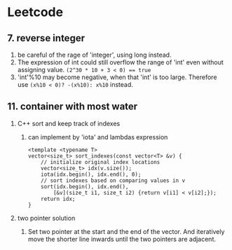 # Leetcode

## 7. reverse integer

1. be careful of the rage of 'integer', using long instead.
2. The expression of int could still overflow the range of 'int' even without assigning value.
    `(2^30 * 10 + 3 < 0) == true`
3. 'int'%10 may become negative, when that 'int' is too large.
    Therefore use `(x%10 < 0)? -(x%10): x%10` instead.

## 11. container with most water

1. C++ sort and keep track of indexes
    1. can implement by 'iota' and lambdas expression
        
        ```
        <template <typename T>
        vector<size_t> sort_indexes(const vector<T> &v) {
            // initialize original index locations
            vector<size_t> idx(v.size());
            iota(idx.begin(), idx.end(), 0);
            // sort indexes based on comparing values in v
            sort(idx.begin(), idx.end(),
                [&v](size_t i1, size_t i2) {return v[i1] < v[i2];});
            return idx;
        }
        ``` 

2. two pointer solution
    1. Set two pointer at the start and the end of the vector. And iteratively move the shorter line inwards until the two pointers are adjacent.
